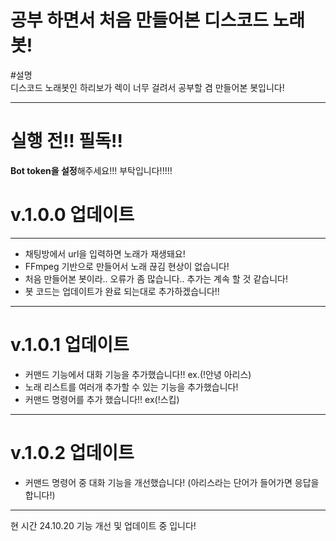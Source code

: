 <h1>공부 하면서 처음 만들어본 디스코드 노래봇!</h1>

#설명 <br>
디스코드 노래봇인 하리보가 렉이 너무 걸려서 공부할 겸 만들어본 봇입니다!
<hr>
<h1><strong>실행 전!! 필독!!</strong></h1>
<p><strong>Bot token을 설정</strong>해주세요!!! 부탁입니다!!!!!</p>
<h1>v.1.0.0 업데이트</h1>
<hr>
<ul>
  <li>채팅방에서 url을 입력하면 노래가 재생돼요!</li>
  <li>FFmpeg 기반으로 만들어서 노래 끊김 현상이 없습니다! </li>
  <li>처음 만들어본 봇이라.. 오류가 좀 많습니다.. 추가는 계속 할 것 같습니다! </li>
  <li> 봇 코드는 업데이트가 완료 되는대로 추가하겠습니다!!</li>
</ul>
<hr>
<h1>v.1.0.1 업데이트</h1>
<ul>
  <li>커맨드 기능에서 대화 기능을 추가했습니다!! ex.(!안녕 아리스)</li>
  <li>노래 리스트를 여러개 추가할 수 있는 기능을 추가했습니다!</li>
  <li>커맨드 명령어를 추가 했습니다!! ex(!스킵)</li>
</ul>
<hr>
<h1>v.1.0.2 업데이트 </h1>
<ul>
  <li>커맨드 명령어 중 대화 기능을 개선했습니다! (아리스라는 단어가 들어가면 응답을 합니다!) </li>
</ul>
<hr>
<p> 현 시간 24.10.20 기능 개선 및 업데이트 중 입니다!</p>
